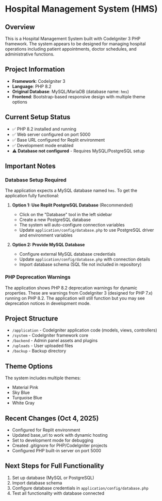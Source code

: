 # Hospital Management System (HMS)

## Overview
This is a Hospital Management System built with CodeIgniter 3 PHP framework. The system appears to be designed for managing hospital operations including patient appointments, doctor schedules, and administrative functions.

## Project Information
- **Framework**: CodeIgniter 3
- **Language**: PHP 8.2
- **Original Database**: MySQL/MariaDB (database name: `hms`)
- **Frontend**: Bootstrap-based responsive design with multiple theme options

## Current Setup Status
- ✅ PHP 8.2 installed and running
- ✅ Web server configured on port 5000
- ✅ Base URL configured for Replit environment
- ✅ Development mode enabled
- ⚠️ **Database not configured** - Requires MySQL/PostgreSQL setup

## Important Notes

### Database Setup Required
The application expects a MySQL database named `hms`. To get the application fully functional:

1. **Option 1: Use Replit PostgreSQL Database** (Recommended)
   - Click on the "Database" tool in the left sidebar
   - Create a new PostgreSQL database
   - The system will auto-configure connection variables
   - Update `application/config/database.php` to use PostgreSQL driver and environment variables

2. **Option 2: Provide MySQL Database**
   - Configure external MySQL database credentials
   - Update `application/config/database.php` with connection details
   - Import database schema (SQL file not included in repository)

### PHP Deprecation Warnings
The application shows PHP 8.2 deprecation warnings for dynamic properties. These are warnings from CodeIgniter 3 (designed for PHP 7.x) running on PHP 8.2. The application will still function but you may see deprecation notices in development mode.

## Project Structure
- `/application` - CodeIgniter application code (models, views, controllers)
- `/system` - CodeIgniter framework core
- `/backend` - Admin panel assets and plugins
- `/uploads` - User uploaded files
- `/backup` - Backup directory

## Theme Options
The system includes multiple themes:
- Material Pink
- Sky Blue
- Turquoise Blue
- White Gray

## Recent Changes (Oct 4, 2025)
- Configured for Replit environment
- Updated base_url to work with dynamic hosting
- Set to development mode for debugging
- Created .gitignore for PHP/CodeIgniter projects
- Configured PHP built-in server on port 5000

## Next Steps for Full Functionality
1. Set up database (MySQL or PostgreSQL)
2. Import database schema
3. Configure database credentials in `application/config/database.php`
4. Test all functionality with database connected
